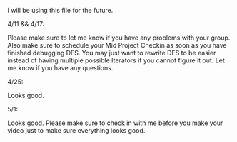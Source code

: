 I will be using this file for the future.

4/11 && 4/17:

Please make sure to let me know if you have any problems with your group. Also make sure to schedule your Mid Project Checkin as soon as you have finished debugging DFS. You may just want to rewrite DFS to be easier instead of having multiple possible Iterators if you cannot figure it out. Let me know if you have any questions.

4/25: 

Looks good.

5/1:

Looks good. Please make sure to check in with me before you make your video just to make sure everything looks good.
